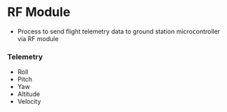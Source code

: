 # RF Module

* Process to send flight telemetry data to ground station microcontroller via RF module

### Telemetry
* Roll
* Pitch
* Yaw
* Altitude
* Velocity